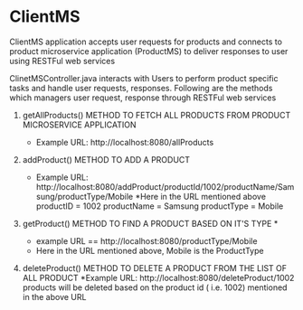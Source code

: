 # ClientMS
ClientMS application accepts user requests for products and connects to product microservice application (ProductMS) to deliver responses to user using RESTFul web services

ClinetMSController.java interacts with Users to perform product specific tasks and handle user requests, responses. Following are the methods which managers user request, response through RESTFul web services


  1.  getAllProducts() METHOD TO FETCH ALL PRODUCTS FROM PRODUCT MICROSERVICE APPLICATION
	    * Example URL: http://localhost:8080/allProducts 
   
  2.  addProduct() METHOD TO ADD A PRODUCT 
	    * 	Example URL: http://localhost:8080/addProduct/productId/1002/productName/Samsung/productType/Mobile
      *Here in the URL mentioned above
      productID = 1002
      productName = Samsung
      productType = Mobile
   
  3. getProduct() METHOD TO FIND A PRODUCT BASED ON IT'S TYPE
     * 
     * example URL == http://localhost:8080/productType/Mobile
     * Here in the URL mentioned above, Mobile is the ProductType
   
  4. deleteProduct() METHOD TO DELETE A PRODUCT FROM THE LIST OF ALL PRODUCT
  	*Example URL: http://localhost:8080/deleteProduct/1002
    	products will be deleted based on the product id ( i.e. 1002) mentioned in the above URL

